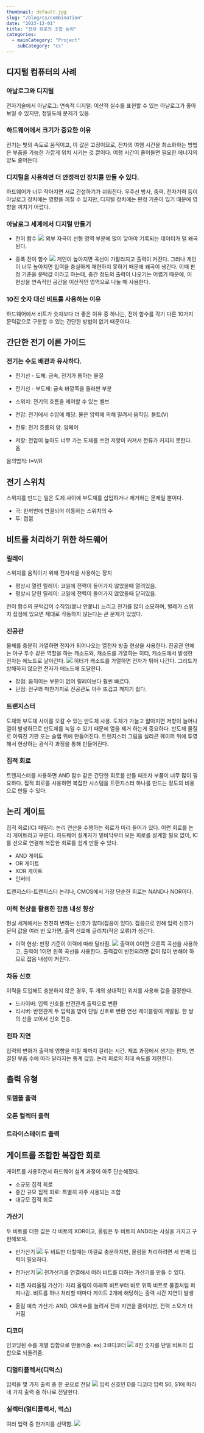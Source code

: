 ```yaml
---
thumbnail: default.jpg
slug: "/blog/cs/combination"
date: "2023-12-01"
title: "전자 회로의 조합 논리"
categories:
  - mainCategory: "Project"
    subCategory: "cs"
---
```


## 디지털 컴퓨터의 사례

### 아날로그와 디지털

전자기술에서
아날로그: 연속적
디지털: 이산적
실수를 표현할 수 있는 아날로그가 좋아보일 수 있지만, 정밀도에 문제가 있음.

### 하드웨어에서 크기가 중요한 이유

전기는 빛의 속도로 움직이고, 이 값은 고정이므로, 전자의 여행 시간을 최소화하는 방법은 부품을 가능한 가깝게 위치 시키는 것 뿐이다. 여행 시간이 줄어들면 필요한 에너지의 양도 줄어든다.

### 디지털을 사용하면 더 안정적인 장치를 만들 수 있다.

하드웨어가 너무 작아지면 서로 간섭하기가 쉬워진다.
우주선 방사, 중력, 전자기력 등이 아날로그 장치에는 영향을 끼칠 수 있지만, 디지털 장치에는 판정 기준이 있기 때문에 영향을 끼치기 어렵다.

### 아날로그 세계에서 디지털 만들기

- 전이 함수
  ![](../../images/20231207094239.png)
  외부 자극이 선형 영역 부분에 많이 닿아야 기록되는 데이터가 덜 왜곡된다.

- 증폭 전이 함수
  ![](../../images/20231207094517.png)
  게인이 높아지면 곡선이 가팔라지고 출력이 커진다. 그러나 게인이 너무 높아지면 입력을 충실하게 재현하지 못하기 때문에 왜곡이 생긴다.
  이때 판정 기준을 문턱값 이라고 하는데, 중간 정도의 출력이 나오기는 어렵기 때문에, 이 현상을 연속적인 공간을 이산적인 영역으로 나눌 때 사용한다.

### 10진 숫자 대신 비트를 사용하는 이유

하드웨어에서 비트가 숫자보다 더 좋은 이유 중 하나는, 전이 함수를 각기 다른 10가지 문턱값으로 구분할 수 있는 간단한 방법이 없기 때문이다.

## 간단한 전기 이론 가이드

### 전기는 수도 배관과 유사하다.

- 전기선 - 도체: 금속, 전기가 통하는 물질
- 전기선 - 부도체: 금속 바깥쪽을 둘러싼 부분

- 스위치: 전기의 흐름을 제어할 수 있는 벨브
- 전압: 전기에서 수압에 해당. 물은 압력에 의해 밀려서 움직임. 볼트(V)
- 전류: 전기 흐름의 양. 암페어
- 저항: 전압이 높아도 너무 가는 도체를 쓰면 저항이 커져서 전류가 커지지 못한다. 옴

옴의법칙: I=V/R

## 전기 스위치

스위치를 만드는 일은 도체 사이에 부도체를 삽입하거나 제거하는 문제일 뿐이다.

- 극: 한꺼번에 연결되어 이동하는 스위치의 수
- 투: 접점

## 비트를 처리하기 위한 하드웨어

### 릴레이

스위치를 움직이기 위해 전자석을 사용하는 장치

- 평상시 열린 릴레이: 코일에 전력이 들어가지 않았을때 열려있음.
- 평상시 닫힌 릴레이: 코일에 전력이 들어가지 않았을때 닫혀있음.

전이 함수의 문턱값이 수직임(붙냐 안붙냐)
느리고 전기를 많이 소모하며, 벌레가 스위치 접점에 있으면 제대로 작동하지 않는다는 큰 문제가 있었다.

### 진공관

물체를 충분히 가열하면 전자가 튀어나오는 열전자 방출 현상을 사용한다. 진공관 안에는 야구 투수 같은 역할을 하는 캐소드와, 캐소드를 가열하는 히터, 캐소드에서 발생한 전자는 에노드로 날아간다.
![](../../images/20231209113942.png)
히터가 캐소드를 가열하면 전자가 튀어 나간다. 그리드가 방해하지 않으면 전자가 애노드에 도달한다.

- 장점: 움직이는 부분이 없어 릴레이보다 훨씬 빠르다.
- 단점: 전구와 마찬가지로 진공관도 아주 뜨겁고 깨지기 쉽다.

### 트랜지스터

도체와 부도체 사이를 오갈 수 있는 반도체 사용.
도체가 가늘고 얇아지면 저항이 늘어나 열이 발생하므로 반도체를 녹일 수 있기 때문에 열을 제거 하는게 중요하다.
반도체 물질로 이뤄진 기판 또는 슬랩 위에 만들어진다. 트랜지스터 그림을 실리콘 웨이퍼 위에 투영해서 현상하는 광식각 과정을 통해 만들어진다.

### 집적 회로

트랜지스터를 사용하면 AND 함수 같은 간단한 회로를 만들 때조차 부품이 너무 많이 필요하다.
집적 회로를 사용하면 복잡한 시스템을 트랜지스터 하나를 만드는 정도의 비용으로 만들 수 있다.

## 논리 게이트

집적 회로(IC) 패밀리: 논리 연산을 수행하는 회로가 미리 들어가 있다. 이런 회로를 논리 게이트라고 부른다.
하드웨어 설계자가 밑바닥부터 모든 회로를 설계할 필요 없이, IC를 선으로 연결해 복잡한 회로를 쉽게 만들 수 있다.

- AND 게이트
- OR 게이트
- XOR 게이트
- 인버터

트랜지스터-트랜지스터 논리나, CMOS에서 가장 단순한 회로는 NAND나 NOR이다.

### 이력 현상을 활용한 잡음 내성 향상

현실 세계에서는 천천히 변하는 신호가 많다(잡음이 있다).
잡음으로 인해 입력 신호가 문턱 값을 여러 번 오가면, 출력 신호에 글리치(작은 오류)가 생긴다.

- 이력 현상: 판정 기준이 이력에 따라 달라짐.
  ![](../../images/20231209115510.png)
  출력이 0이면 오른쪽 곡선을 사용하고, 출력이 1이면 왼쪽 곡선을 사용한다. 출력값이 반전되려면 값이 많이 변해야 하므로 잡음 내성이 커진다.

### 차동 신호

이력을 도입해도 충분하지 않은 경우, 두 개의 상대적인 위치를 사용해 값을 결정한다.

- 드라이버: 입력 신호를 반전관계 출력으로 변환
- 리시버: 반전관계 두 입력을 받아 단일 신호로 변환
  연선 케이블링이 계발됨. 한 쌍의 선을 꼬아서 신호 전송.

### 전파 지연

입력의 변화가 출력에 영향을 미칠 때까지 걸리는 시간.
제조 과정에서 생기는 편차, 연결된 부품 수에 따라 달라지는 통계 값임.
논리 회로의 최대 속도를 제한한다.

## 출력 유형

### 토템폴 출력

### 오픈 컬렉터 출력

### 트라이스테이트 츨력

## 게이트를 조합한 복잡한 회로

게이트를 사용하면서 하드웨어 설계 과정이 아주 단순해졌다.

- 소규모 집적 회로
- 중간 규모 집적 회로: 특별히 자주 사용되는 조합
- 대규모 집적 회로

### 가산기

두 비트를 더한 값은 각 비트의 XOR이고, 올림은 두 비트의 AND라는 사실을 가지고 구현해보자.

- 반가산기
  ![](../../images/20231209121629.png)
  두 비트만 더할때는 이걸로 충분하지만, 올림을 처리하려면 세 번째 입력이 필요하다.
- 전가산기
  ![](../../images/20231209122201.png)
  전가산기를 연결해서 여러 비트를 더하는 가산기를 만들 수 있다.

- 리플 자리올림 가산기: 자리 올림이 아래쪽 비트부터 바로 위쪽 비트로 물결처럼 퍼져나감. 비트를 하나 처리할 때마다 게이트 2개에 해당하는 출력 시간 지연이 발생
- 올림 예측 가산기: AND, OR개수를 늘려서 전파 지연을 줄이지만, 전력 소모가 더 커짐

### 디코더

인코딩된 수를 개별 집합으로 만들어줌.
ex) 3:8디코더
![](../../images/20231209122740.png)
8진 숫자를 단일 비트의 집합으로 되돌려줌.

### 디멀티플렉서(디먹스)

입력을 몇 가지 출력 중 한 곳으로 전달
![](../../images/20231209123006.png)
입력 신호인 D를 디코더 입력 S0, S1에 따라 네 가지 출력 중 하나로 전달한다.

### 실렉터(멀티플렉서, 먹스)

여러 입력 중 한가지를 선택함.
![](../../images/20231209123232.png)
